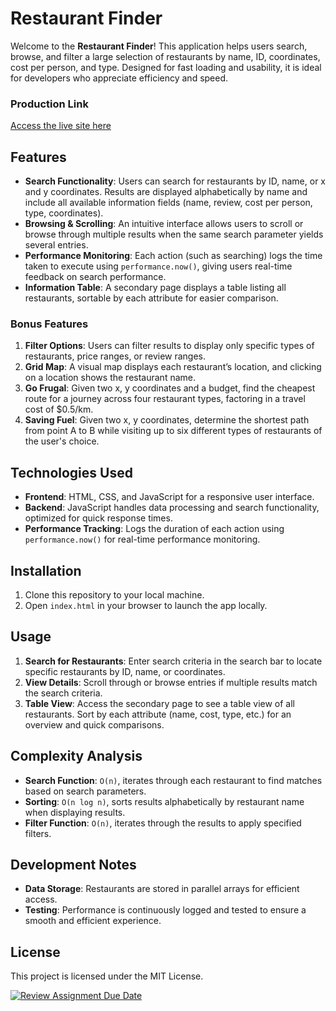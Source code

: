 # Restaurant Finder

Welcome to the **Restaurant Finder**! This application helps users search, browse, and filter a large selection of restaurants by name, ID, coordinates, cost per person, and type. Designed for fast loading and usability, it is ideal for developers who appreciate efficiency and speed.

### Production Link
[Access the live site here](https://republic-168.pages.dev)

## Features

- **Search Functionality**: Users can search for restaurants by ID, name, or x and y coordinates. Results are displayed alphabetically by name and include all available information fields (name, review, cost per person, type, coordinates).
- **Browsing & Scrolling**: An intuitive interface allows users to scroll or browse through multiple results when the same search parameter yields several entries.
- **Performance Monitoring**: Each action (such as searching) logs the time taken to execute using `performance.now()`, giving users real-time feedback on search performance.
- **Information Table**: A secondary page displays a table listing all restaurants, sortable by each attribute for easier comparison.

### Bonus Features
1. **Filter Options**: Users can filter results to display only specific types of restaurants, price ranges, or review ranges.
2. **Grid Map**: A visual map displays each restaurant’s location, and clicking on a location shows the restaurant name.
3. **Go Frugal**: Given two x, y coordinates and a budget, find the cheapest route for a journey across four restaurant types, factoring in a travel cost of $0.5/km.
4. **Saving Fuel**: Given two x, y coordinates, determine the shortest path from point A to B while visiting up to six different types of restaurants of the user's choice.

## Technologies Used

- **Frontend**: HTML, CSS, and JavaScript for a responsive user interface.
- **Backend**: JavaScript handles data processing and search functionality, optimized for quick response times.
- **Performance Tracking**: Logs the duration of each action using `performance.now()` for real-time performance monitoring.

## Installation

1. Clone this repository to your local machine.
2. Open `index.html` in your browser to launch the app locally.

## Usage

1. **Search for Restaurants**: Enter search criteria in the search bar to locate specific restaurants by ID, name, or coordinates.
2. **View Details**: Scroll through or browse entries if multiple results match the search criteria.
3. **Table View**: Access the secondary page to see a table view of all restaurants. Sort by each attribute (name, cost, type, etc.) for an overview and quick comparisons.

## Complexity Analysis

- **Search Function**: `O(n)`, iterates through each restaurant to find matches based on search parameters.
- **Sorting**: `O(n log n)`, sorts results alphabetically by restaurant name when displaying results.
- **Filter Function**: `O(n)`, iterates through the results to apply specified filters.
  
## Development Notes

- **Data Storage**: Restaurants are stored in parallel arrays for efficient access.
- **Testing**: Performance is continuously logged and tested to ensure a smooth and efficient experience.

## License

This project is licensed under the MIT License.


[![Review Assignment Due Date](https://classroom.github.com/assets/deadline-readme-button-22041afd0340ce965d47ae6ef1cefeee28c7c493a6346c4f15d667ab976d596c.svg)](https://classroom.github.com/a/uyBfndVC)
